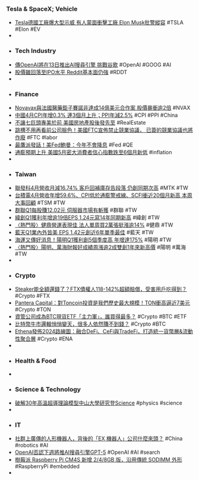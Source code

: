 ### Tesla & SpaceX; Vehicle
- [Tesla德國工廠爆大型示威 有人蒙面衝擊工廠 Elon Musk批警縱容](https://www.hk01.com/即時國際/1018517/tesla德國工廠爆大型示威-有人蒙面衝擊工廠-elon-musk批警縱容) #TSLA #Elon #EV
-
- ### Tech Industry
- [傳OpenAI將在13日推出AI搜尋引擎 挑戰谷歌](https://news.cnyes.com/news/id/5558764) #OpenAI #GOOG #AI
- [股價雖回落至IPO水平 Reddit基本面仍強](https://news.cnyes.com/news/id/5558800) #RDDT
-
- ### Finance
- [Novavax與法國醫藥鉅子賽諾非達成14億美元合作案 股價暴衝逾2倍](https://news.cnyes.com/news/id/5558847) #NVAX
- [中國4月CPI年增0.3% 連3個月上升；PPI年減2.5%](https://news.cnyes.com/news/id/5558977) #CPI #PPI #China
- [不讓七巨頭專美於前 美國房地產股後發先至](https://news.cnyes.com/news/id/5558837) #RealEstate
- [跳槽不用再看前公司臉色！美國FTC宣佈禁止競業協議， 已簽的競業協議也將作廢](https://www.techbang.com/posts/114867-the-us-federal-trade-commission-announced-that-it-prohibits) #FTC #labor
- [最鷹派發話！美Fed鮑曼：今年不會降息](https://news.cnyes.com/news/id/5558903) #Fed #QE
- [通膨預期上升 美國5月密大消費者信心指數跌至6個月新低](https://news.cnyes.com/news/id/5558834) #inflation
-
- ### Taiwan
- [聯發科4月營收月減16.74% 客戶回補庫存告段落 仍創同期次高](https://news.cnyes.com/news/id/5558194) #MTK #TW
- [台積電4月營收年增59.6%、CPI低於通膨警戒線、SCFI衝近20個月新高 本周大事回顧](https://m.cnyes.com/news/id/5558885) #TSM #TW
- [群聯Q1每股賺12.02元 伺服器市場有斬獲](https://news.cnyes.com/news/id/5558568) #群聯 #TW
- [緯創Q1獲利年增逾19倍EPS 1.24元寫14年同期新高](https://news.cnyes.com/news/id/5558567) #緯創 #TW
- [〈熱門股〉健鼎營運表現佳 法人單周買2萬張挺漲逾14%](https://news.cnyes.com/news/id/5558915) #健鼎 #TW
- [藍天Q1業內外皆美 EPS 1.42元創近6年單季最佳](https://news.cnyes.com/news/id/5558970) #藍天 #TW
- [海運又傳好消息！陽明Q1獲利創5個季度高 年增達175%](https://news.cnyes.com/news/id/5558229) #陽明 #TW
- [〈熱門股〉陽明、萬海財報好成績周漲逾2成雙創1年來新高價](https://news.cnyes.com/news/id/5558929) #陽明 #萬海 #TW
-
- ### Crypto
- [Steaker能全額還錢了？FTX債權人118-142%超額賠償，受害用戶吃得到？](https://www.blocktempo.com/if-ftx-pays-back-can-steaker-victims-get-their-assets-back/) #Crypto #FTX
- [Pantera Capital：對Toncoin投資是我們歷史最大規模！TON衝高逼近7美元](https://www.blocktempo.com/panteras-investment-in-ton-is-largest-in-history/) #Crypto #TON
- [資管公司成為BTC現貨ETF「主力軍」，誰買得最多？](https://news.cnyes.com/news/id/5559064) #Crypto #BTC #ETF
- [比特幣牛市邏輯悄悄變天，很多人依然賺不到錢？](https://blockcast.it/2024/05/11/what-feels-different-in-this-bitcoin-bull-market/) #Crypto #BTC
- [Ethena發佈2024路線圖：融合DeFi、CeFi與TradeFi，打造統一貨幣層&流動性聚合層](https://www.blocktempo.com/ethena-plans-to-reinvent-and-promote-the-integration-of-defi-cefi-and-tradefi/) #Crypto #ENA
-
- ### Health & Food
-
- ### Science & Technology
- [破解30年高溫超導理論模型中山大學研究登Science](https://news.nsysu.edu.tw/p/406-1120-332178,r2910.php?Lang=zh-tw) #physics #science
-
- ### IT
- [社群上廣傳的人形機器人，背後的「EX 機器人」公司什麼來頭？](https://www.inside.com.tw/article/34984-ex-humanoid) #China #robotics #AI
- [OpenAI否認下週將推AI搜尋引擎GPT-5](https://news.cnyes.com/news/id/5558895) #OpenAI #AI #search
- [樹莓派 Raspberry Pi CM4S 新增 2/4/8GB 版，沿用傳統 SODIMM 外形](https://www.techbang.com/posts/114919-sodimm-raspberry-pi-cm4s-2-4-8gb) #RaspberryPi #embedded
-